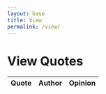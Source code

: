```yaml
---
layout: base
title: View
permalink: /view/
---
```


# View Quotes

<table>
  <thead>
    <tr>
      <th>Quote</th>
      <th>Author</th>
      <th>Opinion</th>
    </tr>
  </thead>
  <tbody id="quoteTable">
  </tbody>
</table>

<script>
  document.addEventListener("DOMContentLoaded", function() {
      fetchQuotes();
  });

  function fetchQuotes() {
      fetch("http://127.0.0.1:8086/api/quotes/read")
          .then(response => {
              if (!response.ok) {
                  throw new Error('Network response was not ok.');
              }
              return response.json();
          })
          .then(data => {
              renderQuotesTable(data);
          })
          .catch(error => {
              console.error('Error fetching data:', error);
              document.getElementById("quoteTable").innerHTML = "Error fetching quotes";
          });
  }

  function renderQuotesTable(quotes) {
      let tableBody = '';
      quotes.forEach(quote => {
          tableBody += `
              <tr>
                  <td>${quote.quotename}</td>
                  <td>${quote.quoteauthor}</td>
                  <td>${quote.opinion}</td>
              </tr>
          `;
      });
      document.getElementById("quoteTable").innerHTML = tableBody;
  }
</script>
